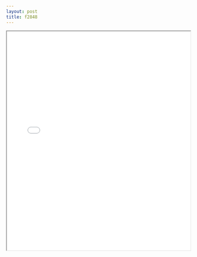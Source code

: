 ```yaml
---
layout: post
title: f2848
---
```


<div class="pdf-container">
<iframe src="/assets/pdfs/f2848.pdf" height="600" width="100%" allowFullScreen="true"></iframe>
</div>

